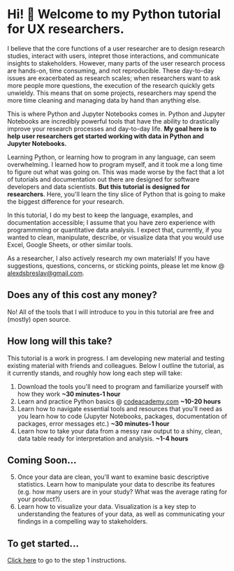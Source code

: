 # Hi! :wave: Welcome to my Python tutorial for UX researchers.

I believe that the core functions of a user researcher are to design research studies, interact with users, intepret those interactions, and communicate insights to stakeholders. However, many parts of the user research process are hands-on, time consuming, and not reproducible. These day-to-day issues are exacerbated as research scales; when researchers want to ask more people more questions, the execution of the research quickly gets unwieldy. This means that on some projects, researchers may spend the more time cleaning and managing data by hand than anything else.

This is where Python and Jupyter Notebooks comes in. Python and Jupyter Notebooks are incredibly powerful tools that have the ability to drastically improve your research processes and day-to-day life. **My goal here is to help user researchers get started working with data in Python and Jupyter Notebooks.** 

Learning Python, or learning how to program in any language, can seem overwhelming. I learned how to program myself, and it took me a long time to figure out what was going on. This was made worse by the fact that a lot of tutorials and documentation out there are designed for software developers and data scientists. **But this tutorial is designed for researchers**. Here, you'll learn the tiny slice of Python that is going to make the biggest difference for your research. 

In this tutorial, I do my best to keep the language, examples, and documentation accessible; I assume that you have zero experience with programmming or quantitative data analysis. I expect that, currently, if you wanted to clean, manipulate, describe, or visualize data that you would use Excel, Google Sheets, or other similar tools.

As a researcher, I also actively research my own materials! If you have suggestions, questions, concerns, or sticking points, please let me know @ alexdsbreslav@gmail.com.

## Does any of this cost any money?
No! All of the tools that I will introduce to you in this tutorial are free and (mostly) open source.
## How long will this take?
This tutorial is a work in progress. I am developing new material and testing existing material with friends and colleagues. Below I outline the tutorial, as it currently stands, and roughly how long each step will take:
1. Download the tools you'll need to program and familiarize yourself with how they work **~30 minutes-1 hour**
2. Learn and practice Python basics @ [codeacademy.com](https://www.codecademy.com/learn/learn-python) **~10-20 hours**
3. Learn how to navigate essential tools and resources that you'll need as you learn how to code (Jupyter Notebooks, packages, documentation of packages, error messages etc.) **~30 minutes-1 hour**
4. Learn how to take your data from a messy raw output to a shiny, clean, data table ready for interpretation and analysis. **~1-4 hours**
## Coming Soon...
5. Once your data are clean, you'll want to examine basic descriptive statistics. Learn how to manipulate your data to describe its features (e.g. how many users are in your study? What was the average rating for your product?).
6. Learn how to visualize your data. Visualization is a key step to understanding the features of your data, as well as communicating your findings in a compelling way to stakeholders. 

## To get started...
[Click here](https://github.com/alexdsbreslav/python_for_uxr/tree/master/step1_download_tools) to go to the step 1 instructions.
